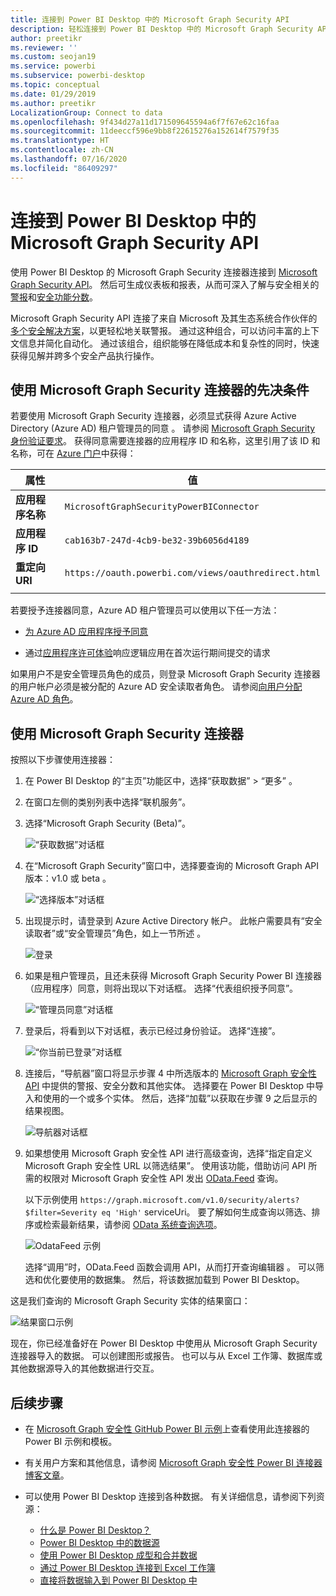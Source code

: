 ```yaml
---
title: 连接到 Power BI Desktop 中的 Microsoft Graph Security API
description: 轻松连接到 Power BI Desktop 中的 Microsoft Graph Security API
author: preetikr
ms.reviewer: ''
ms.custom: seojan19
ms.service: powerbi
ms.subservice: powerbi-desktop
ms.topic: conceptual
ms.date: 01/29/2019
ms.author: preetikr
LocalizationGroup: Connect to data
ms.openlocfilehash: 9f434d27a11d171509645594a6f7f67e62c16faa
ms.sourcegitcommit: 11deeccf596e9bb8f22615276a152614f7579f35
ms.translationtype: HT
ms.contentlocale: zh-CN
ms.lasthandoff: 07/16/2020
ms.locfileid: "86409297"
---
```

# <a name="connect-to-the-microsoft-graph-security-api-in-power-bi-desktop"></a>连接到 Power BI Desktop 中的 Microsoft Graph Security API

使用 Power BI Desktop 的 Microsoft Graph Security 连接器连接到 [Microsoft Graph Security API](https://aka.ms/graphsecuritydocs)。 然后可生成仪表板和报表，从而可深入了解与安全相关的[警报](https://docs.microsoft.com/graph/api/resources/alert?view=graph-rest-1.0)和[安全功能分数](https://docs.microsoft.com/graph/api/resources/securescores?view=graph-rest-beta)。

Microsoft Graph Security API 连接了来自 Microsoft 及其生态系统合作伙伴的[多个安全解决方案](https://aka.ms/graphsecurityalerts)，以更轻松地关联警报。 通过这种组合，可以访问丰富的上下文信息并简化自动化。 通过该组合，组织能够在降低成本和复杂性的同时，快速获得见解并跨多个安全产品执行操作。

## <a name="prerequisites-to-use-the-microsoft-graph-security-connector"></a>使用 Microsoft Graph Security 连接器的先决条件

若要使用 Microsoft Graph Security 连接器，必须显式获得 Azure Active Directory (Azure AD) 租户管理员的同意  。 请参阅 [Microsoft Graph Security 身份验证要求](https://aka.ms/graphsecurityauth)。
获得同意需要连接器的应用程序 ID 和名称，这里引用了该 ID 和名称，可在 [Azure 门户](https://portal.azure.com)中获得：

| 属性 | 值 |
|----------|-------|
| **应用程序名称** | `MicrosoftGraphSecurityPowerBIConnector` |
| **应用程序 ID** | `cab163b7-247d-4cb9-be32-39b6056d4189` |
| **重定向 URI** | `https://oauth.powerbi.com/views/oauthredirect.html` |
|||

若要授予连接器同意，Azure AD 租户管理员可以使用以下任一方法：

* [为 Azure AD 应用程序授予同意](https://docs.microsoft.com/azure/active-directory/develop/v2-permissions-and-consent)

* 通过[应用程序许可体验](https://docs.microsoft.com/azure/active-directory/develop/application-consent-experience)响应逻辑应用在首次运行期间提交的请求
   
如果用户不是安全管理员角色的成员，则登录 Microsoft Graph Security 连接器的用户帐户必须是被分配的 Azure AD 安全读取者角色。 请参阅[向用户分配 Azure AD 角色](https://docs.microsoft.com/graph/security-authorization#assign-azure-ad-roles-to-users)。

## <a name="using-the-microsoft-graph-security-connector"></a>使用 Microsoft Graph Security 连接器

按照以下步骤使用连接器：

1. 在 Power BI Desktop 的“主页”功能区中，选择“获取数据” > “更多”  。
2. 在窗口左侧的类别列表中选择“联机服务”。
3. 选择“Microsoft Graph Security (Beta)”。

    ![“获取数据”对话框](media/desktop-connect-graph-security/GetData.PNG)
    
4. 在“Microsoft Graph Security”窗口中，选择要查询的 Microsoft Graph API 版本：v1.0 或 beta  。

    ![“选择版本”对话框](media/desktop-connect-graph-security/selectVersion.PNG)
    
5. 出现提示时，请登录到 Azure Active Directory 帐户。 此帐户需要具有“安全读取者”或“安全管理员”角色，如上一节所述 。

    ![登录](media/desktop-connect-graph-security/SignIn.PNG) 
    
6. 如果是租户管理员，且还未获得 Microsoft Graph Security Power BI 连接器（应用程序）同意，则将出现以下对话框。 选择“代表组织授予同意”。

    ![“管理员同意”对话框](media/desktop-connect-graph-security/AdminConsent.PNG)
    
7. 登录后，将看到以下对话框，表示已经过身份验证。 选择“连接”。

    ![“你当前已登录”对话框](media/desktop-connect-graph-security/SignedIn.PNG)
    
8. 连接后，“导航器”窗口将显示步骤 4 中所选版本的 [Microsoft Graph 安全性 API](https://aka.ms/graphsecuritydocs) 中提供的警报、安全分数和其他实体。 选择要在 Power BI Desktop 中导入和使用的一个或多个实体。 然后，选择“加载”以获取在步骤 9 之后显示的结果视图。

    ![导航器对话框](media/desktop-connect-graph-security/NavTable.PNG)
    
9. 如果想使用 Microsoft Graph 安全性 API 进行高级查询，选择“指定自定义 Microsoft Graph 安全性 URL 以筛选结果”。 使用该功能，借助访问 API 所需的权限对 Microsoft Graph 安全性 API 发出 [OData.Feed](https://docs.microsoft.com/power-bi/desktop-connect-odata) 查询。

   以下示例使用 `https://graph.microsoft.com/v1.0/security/alerts?$filter=Severity eq 'High'` serviceUri。 要了解如何生成查询以筛选、排序或检索最新结果，请参阅 [OData 系统查询选项](https://docs.microsoft.com/graph/query-parameters)。

   ![OdataFeed 示例](media/desktop-connect-graph-security/ODataFeed.PNG)
    
   选择“调用”时，OData.Feed 函数会调用 API，从而打开查询编辑器 。 可以筛选和优化要使用的数据集。 然后，将该数据加载到 Power BI Desktop。

这是我们查询的 Microsoft Graph Security 实体的结果窗口：

   ![结果窗口示例](media/desktop-connect-graph-security/Result.PNG)
    

现在，你已经准备好在 Power BI Desktop 中使用从 Microsoft Graph Security 连接器导入的数据。 可以创建图形或报告。 也可以与从 Excel 工作簿、数据库或其他数据源导入的其他数据进行交互。

## <a name="next-steps"></a>后续步骤
* 在 [Microsoft Graph 安全性 GitHub Power BI 示例](https://aka.ms/graphsecuritypowerbiconnectorsamples)上查看使用此连接器的 Power BI 示例和模板。

* 有关用户方案和其他信息，请参阅 [Microsoft Graph 安全性 Power BI 连接器博客文章](https://aka.ms/graphsecuritypowerbiconnectorblogpost)。

* 可以使用 Power BI Desktop 连接到各种数据。 有关详细信息，请参阅下列资源：

    * [什么是 Power BI Desktop？](../fundamentals/desktop-what-is-desktop.md)
    * [Power BI Desktop 中的数据源](desktop-data-sources.md)
    * [使用 Power BI Desktop 成型和合并数据](desktop-shape-and-combine-data.md)
    * [通过 Power BI Desktop 连接到 Excel 工作簿](desktop-connect-excel.md)
    * [直接将数据输入到 Power BI Desktop 中](desktop-enter-data-directly-into-desktop.md)
